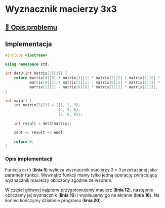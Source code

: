 # Wyznacznik macierzy 3x3

## [:link: Opis problemu](../../../../algorithms/matrix/det3.md)

## Implementacja

```cpp linenums="1"
#include <iostream>

using namespace std;

int det3(int matrix[3][3]) {
    return matrix[0][0] * matrix[1][1] * matrix[2][2] + matrix[1][0] * matrix[2][1] * matrix[0][2] + matrix[2][0] * \
           matrix[0][1] * matrix[1][2] - matrix[0][2] * matrix[1][1] * matrix[2][0] - matrix[0][1] * matrix[1][0] * \
           matrix[2][2] - matrix[0][0] * matrix[1][2] * matrix[2][1];
}

int main() {
    int matrix[3][3] = {{1, 2, 3}, 
                        {4, 5, 6}, 
                        {7, 8, 9}};
       
    int result = det3(matrix);

    cout << result << endl;
    
    return 0;
}
```

### Opis implementacji

Funkcja `det3` (**linia 5**) wylicza wyznacznik macierzy $3\times3$ przekazanej jako parametr funkcji. Wewnątrz funkcji mamy tylko jedną operację zwracającą wyznacznik macierzy obliczony zgodnie ze wzorem.

W części głównej najpierw przygotowujemy macierz (**linia 12**), następnie obliczamy jej wyznacznik (**linia 16**) i wypisujemy go na ekranie (**linia 18**). Na koniec kończymy działanie programu (**linia 20**).
